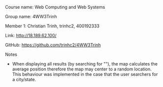 Course name: Web Computing and Web Systems

Group name: 4WW3Trinh

Member 1: Christian Trinh, trinhc2, 400192333

Link: http://18.189.62.100/

GitHub: https://github.com/trinhc2/4WW3Trinh

Notes
 * When displaying all results (by searching for ""), the map calculates the average position therefore the map may center to a random location. This behaviour was implemented in the case that the user searchers for a city/state.